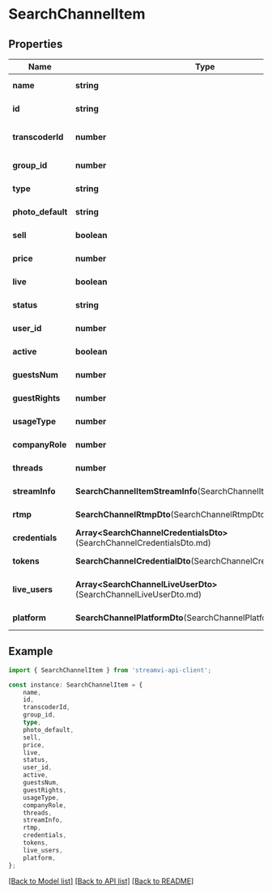 # SearchChannelItem


## Properties

Name | Type | Description | Notes
------------ | ------------- | ------------- | -------------
**name** | **string** | name | [default to undefined]
**id** | **string** | name | [default to undefined]
**transcoderId** | **number** | Transcoder id | [optional] [default to undefined]
**group_id** | **number** | group_id | [default to undefined]
**type** | **string** | type | [default to undefined]
**photo_default** | **string** | photo_default | [default to undefined]
**sell** | **boolean** | sell | [default to undefined]
**price** | **number** | price | [default to undefined]
**live** | **boolean** | live | [default to undefined]
**status** | **string** | status | [default to undefined]
**user_id** | **number** | user_id | [default to undefined]
**active** | **boolean** | active | [default to undefined]
**guestsNum** | **number** | guestsNum | [default to undefined]
**guestRights** | **number** | guestRights | [default to undefined]
**usageType** | **number** | usageType | [default to undefined]
**companyRole** | **number** | companyRole | [default to undefined]
**threads** | **number** | threads | [default to undefined]
**streamInfo** | **SearchChannelItemStreamInfo**(SearchChannelItemStreamInfo.md) |  | [default to undefined]
**rtmp** | **SearchChannelRtmpDto**(SearchChannelRtmpDto.md) | rtmp | [default to undefined]
**credentials** | **Array&lt;SearchChannelCredentialsDto&gt;**(SearchChannelCredentialsDto.md) | credentials | [default to undefined]
**tokens** | **SearchChannelCredentialDto**(SearchChannelCredentialDto.md) | Tokens | [default to undefined]
**live_users** | **Array&lt;SearchChannelLiveUserDto&gt;**(SearchChannelLiveUserDto.md) | live_users | [optional] [default to undefined]
**platform** | **SearchChannelPlatformDto**(SearchChannelPlatformDto.md) | Platform | [default to undefined]

## Example

```typescript
import { SearchChannelItem } from 'streamvi-api-client';

const instance: SearchChannelItem = {
    name,
    id,
    transcoderId,
    group_id,
    type,
    photo_default,
    sell,
    price,
    live,
    status,
    user_id,
    active,
    guestsNum,
    guestRights,
    usageType,
    companyRole,
    threads,
    streamInfo,
    rtmp,
    credentials,
    tokens,
    live_users,
    platform,
};
```

[[Back to Model list]](../README.md#documentation-for-models) [[Back to API list]](../README.md#documentation-for-api-endpoints) [[Back to README]](../README.md)
